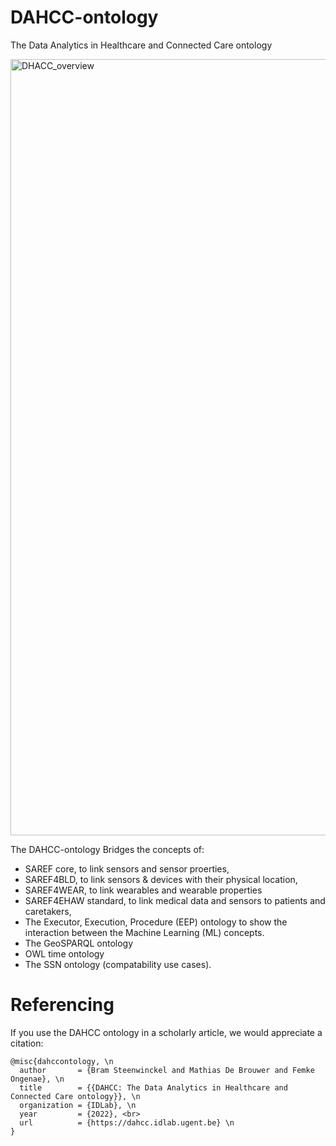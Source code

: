 # DAHCC-ontology

The Data Analytics in Healthcare and Connected Care ontology

<img width="1242" alt="DHACC_overview" src="https://dahcc.idlab.ugent.be/dahcc_overview.png">

The DAHCC-ontology Bridges the concepts of:

* SAREF core, to link sensors and sensor proerties,
* SAREF4BLD, to link sensors & devices with their physical location,
* SAREF4WEAR, to link wearables and wearable properties
* SAREF4EHAW standard, to link medical data and sensors to patients and caretakers,
* The Executor, Execution, Procedure (EEP) ontology to show the interaction between the Machine Learning (ML) concepts.
* The GeoSPARQL ontology
* OWL time ontology
* The SSN ontology (compatability use cases).


# Referencing
If you use the DAHCC ontology in a scholarly article, we would appreciate a citation:
```
@misc{dahccontology, \n
  author       = {Bram Steenwinckel and Mathias De Brouwer and Femke Ongenae}, \n
  title        = {{DAHCC: The Data Analytics in Healthcare and Connected Care ontology}}, \n
  organization = {IDLab}, \n
  year         = {2022}, <br>
  url          = {https://dahcc.idlab.ugent.be} \n
}
```
